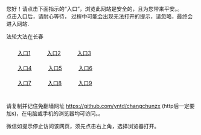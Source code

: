 您好！请点击下面指示的“入口”，浏览此网站是安全的，且为您带来平安。。 <br/>
点击入口后，请耐心等待， 过程中可能会出现无法打开的提示，请忽略，最终会进入网站. </br>

法轮大法在长春<br/>
<div style="padding:10px"><a style="margin:20px" target="_blank" href="https://dl50u9y6w5ske.cloudfront.net/2Qpsp?ofryepds" id="ccLink1" rel="nofollow">入口1</a> <a target="_blank" style="margin:20px" href="https://dd4xk1av6pw2t.cloudfront.net/2Qpsp?pukoh" id="ccLink2" rel="nofollow">入口2</a> <a style="margin:20px" target="_blank" href="https://d3gzqgyerzvk2x.cloudfront.net/2Qpsp?xeabspg" id="ccLink3" rel="nofollow">入口3</a></div>

<div style="padding:10px" ><a style="margin:20px" target="_blank" href="https://dl50u9y6w5ske.cloudfront.net/2Qpsp?ofryepds" id="ccLink4" rel="nofollow">入口4</a> <a style="margin:20px" href="https://dd4xk1av6pw2t.cloudfront.net/2Qpsp?pukoh" target="_blank" id="ccLink5" rel="nofollow">入口5</a> <a style="margin:20px" href="https://d3gzqgyerzvk2x.cloudfront.net/2Qpsp?xeabspg" target="_blank" id="ccLink6" rel="nofollow">入口6</a></div>

<div style="padding:10px"><a style="margin:20px" target="_blank" href="https://dl50u9y6w5ske.cloudfront.net/2Qpsp?ofryepds" id="ccLink7" rel="nofollow">入口7</a> <a style="margin:20px" href="https://dd4xk1av6pw2t.cloudfront.net/2Qpsp?pukoh" target="_blank" id="ccLink8" rel="nofollow">入口8</a> <a style="margin:20px" target="_blank" href="https://d3gzqgyerzvk2x.cloudfront.net/2Qpsp?xeabspg" id="ccLink9" rel="nofollow">入口9</a></div>

<br/>



请复制并记住免翻墙网址 https://github.com/yntd/changchunzx (http后一定要加s)，在电脑或手机的浏览器均可访问。。<br/>

微信如提示停止访问该网页，须先点击右上角，选择浏览器打开。
